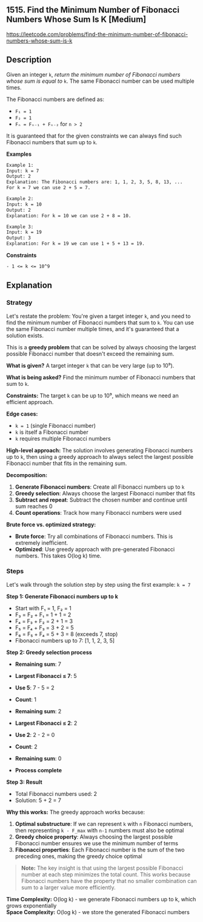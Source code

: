 ## 1515. Find the Minimum Number of Fibonacci Numbers Whose Sum Is K [Medium]

https://leetcode.com/problems/find-the-minimum-number-of-fibonacci-numbers-whose-sum-is-k

## Description
Given an integer `k`, *return the minimum number of Fibonacci numbers whose sum is equal to* `k`. The same Fibonacci number can be used multiple times.

The Fibonacci numbers are defined as:

- `F₁ = 1`
- `F₂ = 1`
- `Fₙ = Fₙ₋₁ + Fₙ₋₂` for `n > 2`

It is guaranteed that for the given constraints we can always find such Fibonacci numbers that sum up to `k`.

**Examples**

```tex
Example 1:
Input: k = 7
Output: 2
Explanation: The Fibonacci numbers are: 1, 1, 2, 3, 5, 8, 13, ...
For k = 7 we can use 2 + 5 = 7.

Example 2:
Input: k = 10
Output: 2
Explanation: For k = 10 we can use 2 + 8 = 10.

Example 3:
Input: k = 19
Output: 3
Explanation: For k = 19 we can use 1 + 5 + 13 = 19.
```

**Constraints**
```tex
- 1 <= k <= 10^9
```

## Explanation

### Strategy
Let's restate the problem: You're given a target integer `k`, and you need to find the minimum number of Fibonacci numbers that sum to `k`. You can use the same Fibonacci number multiple times, and it's guaranteed that a solution exists.

This is a **greedy problem** that can be solved by always choosing the largest possible Fibonacci number that doesn't exceed the remaining sum.

**What is given?** A target integer `k` that can be very large (up to 10⁹).

**What is being asked?** Find the minimum number of Fibonacci numbers that sum to `k`.

**Constraints:** The target `k` can be up to 10⁹, which means we need an efficient approach.

**Edge cases:** 
- `k = 1` (single Fibonacci number)
- `k` is itself a Fibonacci number
- `k` requires multiple Fibonacci numbers

**High-level approach:**
The solution involves generating Fibonacci numbers up to `k`, then using a greedy approach to always select the largest possible Fibonacci number that fits in the remaining sum.

**Decomposition:**
1. **Generate Fibonacci numbers**: Create all Fibonacci numbers up to `k`
2. **Greedy selection**: Always choose the largest Fibonacci number that fits
3. **Subtract and repeat**: Subtract the chosen number and continue until sum reaches 0
4. **Count operations**: Track how many Fibonacci numbers were used

**Brute force vs. optimized strategy:**
- **Brute force**: Try all combinations of Fibonacci numbers. This is extremely inefficient.
- **Optimized**: Use greedy approach with pre-generated Fibonacci numbers. This takes O(log k) time.

### Steps
Let's walk through the solution step by step using the first example: `k = 7`

**Step 1: Generate Fibonacci numbers up to k**
- Start with F₁ = 1, F₂ = 1
- F₃ = F₂ + F₁ = 1 + 1 = 2
- F₄ = F₃ + F₂ = 2 + 1 = 3
- F₅ = F₄ + F₃ = 3 + 2 = 5
- F₆ = F₅ + F₄ = 5 + 3 = 8 (exceeds 7, stop)
- Fibonacci numbers up to 7: [1, 1, 2, 3, 5]

**Step 2: Greedy selection process**
- **Remaining sum**: 7
- **Largest Fibonacci ≤ 7**: 5
- **Use 5**: 7 - 5 = 2
- **Count**: 1

- **Remaining sum**: 2
- **Largest Fibonacci ≤ 2**: 2
- **Use 2**: 2 - 2 = 0
- **Count**: 2

- **Remaining sum**: 0
- **Process complete**

**Step 3: Result**
- Total Fibonacci numbers used: 2
- Solution: 5 + 2 = 7

**Why this works:**
The greedy approach works because:
1. **Optimal substructure**: If we can represent `k` with `n` Fibonacci numbers, then representing `k - F_max` with `n-1` numbers must also be optimal
2. **Greedy choice property**: Always choosing the largest possible Fibonacci number ensures we use the minimum number of terms
3. **Fibonacci properties**: Each Fibonacci number is the sum of the two preceding ones, making the greedy choice optimal

> **Note:** The key insight is that using the largest possible Fibonacci number at each step minimizes the total count. This works because Fibonacci numbers have the property that no smaller combination can sum to a larger value more efficiently.

**Time Complexity:** O(log k) - we generate Fibonacci numbers up to k, which grows exponentially  
**Space Complexity:** O(log k) - we store the generated Fibonacci numbers

